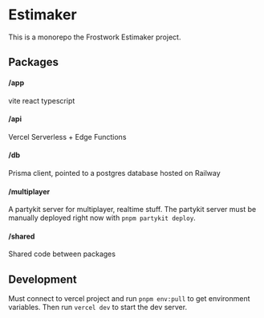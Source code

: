 # Estimaker

This is a monorepo the Frostwork Estimaker project.

## Packages

#### /app

vite react typescript

#### /api

Vercel Serverless + Edge Functions

#### /db

Prisma client, pointed to a postgres database hosted on Railway

#### /multiplayer

A partykit server for multiplayer, realtime stuff. The partykit server must be manually deployed right now with `pnpm partykit deploy`.

#### /shared

Shared code between packages

## Development

Must connect to vercel project and run `pnpm env:pull` to get environment variables. Then run `vercel dev` to start the dev server.
